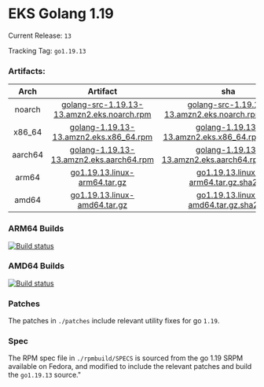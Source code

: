 # EKS Golang 1.19

Current Release: `13`

Tracking Tag: `go1.19.13`

### Artifacts:  
|Arch|Artifact|sha|
|:---:|:---:|:---:|
|noarch|[golang-src-1.19.13-13.amzn2.eks.noarch.rpm](https://distro.eks.amazonaws.com/golang-go1.19.13/releases/13/x86_64/RPMS/noarch/golang-src-1.19.13-13.amzn2.eks.noarch.rpm)|[golang-src-1.19.13-13.amzn2.eks.noarch.rpm.sha256](https://distro.eks.amazonaws.com/golang-go1.19.13/releases/13/x86_64/RPMS/noarch/golang-src-1.19.13-13.amzn2.eks.noarch.rpm.sha256)|
|x86_64|[golang-1.19.13-13.amzn2.eks.x86_64.rpm](https://distro.eks.amazonaws.com/golang-go1.19.13/releases/13/x86_64/RPMS/x86_64/golang-1.19.13-13.amzn2.eks.x86_64.rpm)|[golang-1.19.13-13.amzn2.eks.x86_64.rpm.sha256](https://distro.eks.amazonaws.com/golang-go1.19.13/releases/13/x86_64/RPMS/x86_64/golang-1.19.13-13.amzn2.eks.x86_64.rpm.sha256)|
|aarch64|[golang-1.19.13-13.amzn2.eks.aarch64.rpm](https://distro.eks.amazonaws.com/golang-go1.19.13/releases/13/aarch64/RPMS/aarch64/golang-1.19.13-13.amzn2.eks.aarch64.rpm)|[golang-1.19.13-13.amzn2.eks.aarch64.rpm.sha256](https://distro.eks.amazonaws.com/golang-go1.19.13/releases/13/aarch64/RPMS/aarch64/golang-1.19.13-13.amzn2.eks.aarch64.rpm.sha256)|
|arm64|[go1.19.13.linux-arm64.tar.gz](https://distro.eks.amazonaws.com/golang-go1.19.13/releases/13/archives/linux/arm64/go1.19.13.linux-arm64.tar.gz)|[go1.19.13.linux-arm64.tar.gz.sha256](https://distro.eks.amazonaws.com/golang-go1.19.13/releases/13/archives/linux/arm64/go1.19.13.linux-arm64.tar.gz.sha256)|
|amd64|[go1.19.13.linux-amd64.tar.gz](https://distro.eks.amazonaws.com/golang-go1.19.13/releases/13/archives/linux/amd64/go1.19.13.linux-amd64.tar.gz)|[go1.19.13.linux-amd64.tar.gz.sha256](https://distro.eks.amazonaws.com/golang-go1.19.13/releases/13/archives/linux/amd64/go1.19.13.linux-amd64.tar.gz.sha256)|


### ARM64 Builds
[![Build status](https://prow.eks.amazonaws.com/badge.svg?jobs=golang-1-19-ARM64-PROD-tooling-postsubmit)](https://prow.eks.amazonaws.com/?repo=aws%2Feks-distro-build-tooling&type=postsubmit)

### AMD64 Builds
[![Build status](https://prow.eks.amazonaws.com/badge.svg?jobs=golang-1-19-tooling-postsubmit)](https://prow.eks.amazonaws.com/?repo=aws%2Feks-distro-build-tooling&type=postsubmit)

### Patches
The patches in `./patches` include relevant utility fixes for go `1.19`.

### Spec
The RPM spec file in `./rpmbuild/SPECS` is sourced from the go 1.19 SRPM available on Fedora, and modified to include the relevant patches and build the `go1.19.13` source."
